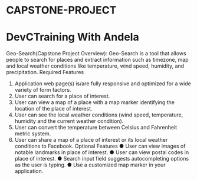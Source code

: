 # CAPSTONE-PROJECT
# DevCTraining With Andela
Geo-Search(Capstone Project Overview):
Geo-Search is a tool that allows people to search for places and extract information such as
timezone, map and local weather conditions like temperature, wind speed, humidity, and
precipitation.
Required Features
1. Application web page(s) is/are fully responsive and optimized for a wide variety of form
factors.
2. User can search for a place of interest.
3. User can view a map of a place with a map marker identifying the location of the place of
interest.
4. User can see the local weather conditions (wind speed, temperature, humidity and the
current weather condition).
5. User can convert the temperature between Celsius and Fahrenheit metric system.
6. User can share a map of a place of interest or its local weather conditions to Facebook.
Optional Features
● User can view images of notable landmarks in place of interest.
● User can view postal codes in place of interest.
● Search input field suggests autocompleting options as the user is typing.
● Use a customized map marker in your application.
